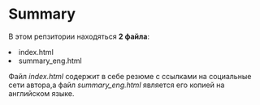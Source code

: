 # Summary
В этом репзитории находяться **2 файла**:
<li>index.html
<li>summary_eng.html

Файл *index.html* содержит в себе резюме с ссылками на социальные сети автора,а файл *summary_eng.html* является его копией на английском языке.
